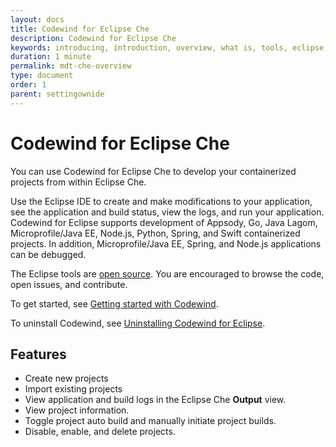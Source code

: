 ```yaml
---
layout: docs
title: Codewind for Eclipse Che
description: Codewind for Eclipse Che
keywords: introducing, introduction, overview, what is, tools, eclipse, Codewind for Eclipse Che, Eclipse tools, Eclipse IDE, local installation
duration: 1 minute
permalink: mdt-che-overview
type: document
order: 1
parent: settingownide
---
```


# Codewind for Eclipse Che

You can use Codewind for Eclipse Che to develop your containerized projects from within Eclipse Che.

Use the Eclipse IDE to create and make modifications to your application, see the application and build status, view the logs, and run your application. Codewind for Eclipse supports development of Appsody, Go, Java Lagom, Microprofile/Java EE, Node.js, Python, Spring, and Swift containerized projects. In addition, Microprofile/Java EE, Spring, and Node.js applications can be debugged.

The Eclipse tools are [open source](https://github.com/eclipse/codewind-eclipse). You are encouraged to browse the code, open issues, and contribute.

To get started, see [Getting started with Codewind](mdteclipsegettingstarted.html).

To uninstall Codewind, see [Uninstalling Codewind for Eclipse](mdteclipseuninstall.html).

## Features

- Create new projects
- Import existing projects
- View application and build logs in the Eclipse Che **Output** view.
- View project information.
- Toggle project auto build and manually initiate project builds.
- Disable, enable, and delete projects.

